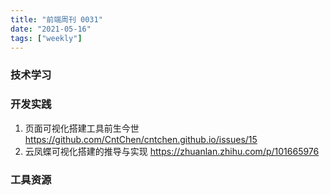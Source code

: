 ```yaml
---
title: "前端周刊 0031"
date: "2021-05-16"
tags: ["weekly"]
---
```


### 技术学习

### 开发实践
1. 页面可视化搭建工具前生今世 https://github.com/CntChen/cntchen.github.io/issues/15
2. 云凤蝶可视化搭建的推导与实现 https://zhuanlan.zhihu.com/p/101665976


### 工具资源
